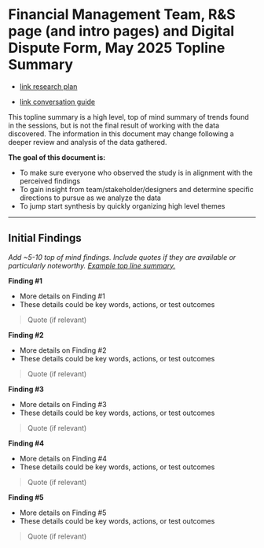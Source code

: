 <!-- This was copied over from the VSA document at https://github.com/department-of-veterans-affairs/va.gov-team/blob/master/teams/vsa/design/topline-summary-template.md -->

# Financial Management Team, R&S page (and intro pages) and Digital Dispute Form, May 2025 Topline Summary
- [link research plan](https://github.com/department-of-veterans-affairs/va.gov-team/blob/master/products/Debt%20Resolution/digital-dispute/research/digital-dispute-wizard-study.md)
  
- [link conversation guide](https://github.com/department-of-veterans-affairs/va.gov-team/blob/master/products/Debt%20Resolution/digital-dispute/research/digital-dispute-wizard-study-conversation-guide.md)

This topline summary is a high level, top of mind summary of trends found in the sessions, but is not the final result of working with the data discovered. The information in this document may change following a deeper review and analysis of the data gathered. 

**The goal of this document is:**
 - To make sure everyone who observed the study is in alignment with the perceived findings
 - To gain insight from team/stakeholder/designers and determine specific directions to pursue as we analyze the data
 - To jump start synthesis by quickly organizing high level themes 

---
  
## Initial Findings

_Add ~5-10 top of mind findings. Include quotes if they are available or particularly noteworthy. [Example top line summary.](https://portigal.com/reading-ahead-topline-summary/)_


**Finding #1**

- More details on Finding #1
- These details could be key words, actions, or test outcomes
> Quote (if relevant)

**Finding #2**

- More details on Finding #2
- These details could be key words, actions, or test outcomes
> Quote (if relevant)

**Finding #3**
- More details on Finding #3
- These details could be key words, actions, or test outcomes
> Quote (if relevant)

**Finding #4**
- More details on Finding #4
- These details could be key words, actions, or test outcomes
> Quote (if relevant)

**Finding #5**
- More details on Finding #5
- These details could be key words, actions, or test outcomes
> Quote (if relevant)
